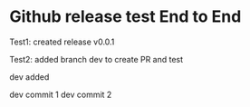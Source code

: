 # Github release test End to End

Test1:
created release v0.0.1 

Test2:
added branch dev to create PR and test

dev added

dev commit 1
dev commit 2